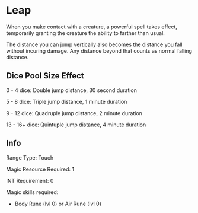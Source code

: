 # Leap

When you make contact with a creature, a powerful spell takes effect, temporarily granting the creature the ability to farther than usual.

The distance you can jump vertically also becomes the distance you fall without incuring damage. Any distance beyond that counts as normal falling distance.

## Dice Pool Size Effect

0 -  4 dice: Double jump distance, 30 second duration

5 -  8 dice: Triple jump distance, 1 minute duration

9 - 12 dice: Quadruple jump distance, 2 minute duration

13 - 16+ dice: Quintuple jump distance, 4 minute duration

## Info

Range Type: Touch

Magic Resource Required:  1

INT Requirement: 0



Magic skills required:

- Body Rune (lvl 0) or Air Rune (lvl 0)
